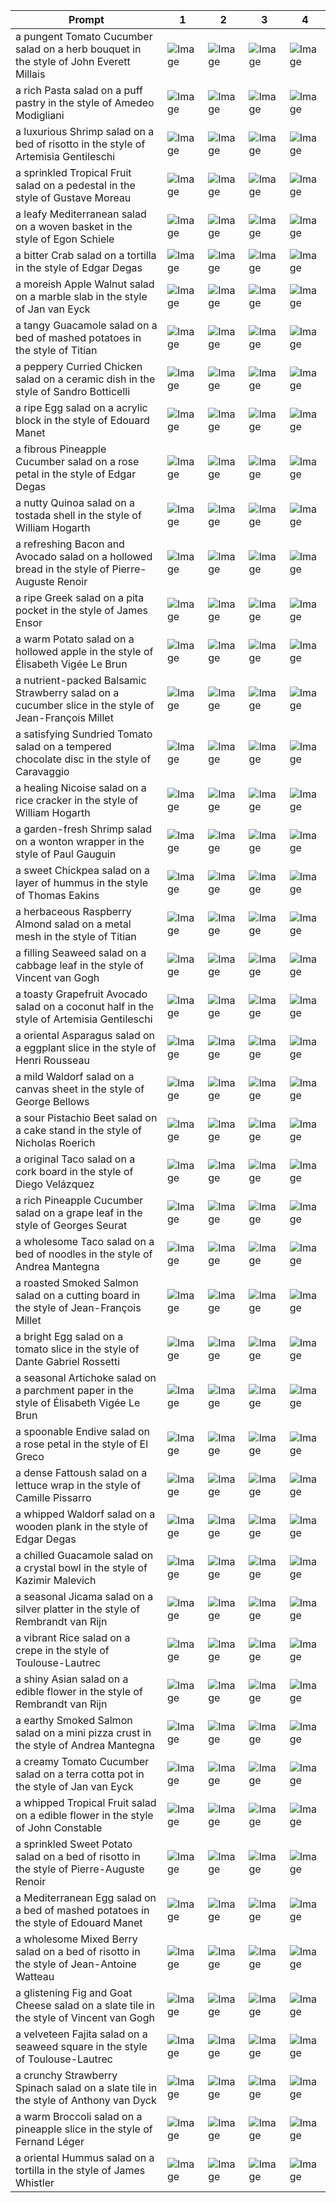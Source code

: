 | Prompt | 1 | 2 | 3 | 4 |
|-|-|-|-|-|
| a pungent Tomato Cucumber salad on a herb bouquet in the style of John Everett Millais | ![Image](https://salad-benchmark-public-assets.s3.us-east-2.amazonaws.com/sdxl/271435dc-69d2-4761-a58a-6d302ed3ade7-0.jpg) | ![Image](https://salad-benchmark-public-assets.s3.us-east-2.amazonaws.com/sdxl/271435dc-69d2-4761-a58a-6d302ed3ade7-1.jpg) | ![Image](https://salad-benchmark-public-assets.s3.us-east-2.amazonaws.com/sdxl/271435dc-69d2-4761-a58a-6d302ed3ade7-2.jpg) | ![Image](https://salad-benchmark-public-assets.s3.us-east-2.amazonaws.com/sdxl/271435dc-69d2-4761-a58a-6d302ed3ade7-3.jpg) |
| a rich Pasta salad on a puff pastry in the style of Amedeo Modigliani | ![Image](https://salad-benchmark-public-assets.s3.us-east-2.amazonaws.com/sdxl/67b4e4e4-d4b4-453c-8635-45c2631607f9-0.jpg) | ![Image](https://salad-benchmark-public-assets.s3.us-east-2.amazonaws.com/sdxl/67b4e4e4-d4b4-453c-8635-45c2631607f9-1.jpg) | ![Image](https://salad-benchmark-public-assets.s3.us-east-2.amazonaws.com/sdxl/67b4e4e4-d4b4-453c-8635-45c2631607f9-2.jpg) | ![Image](https://salad-benchmark-public-assets.s3.us-east-2.amazonaws.com/sdxl/67b4e4e4-d4b4-453c-8635-45c2631607f9-3.jpg) |
| a luxurious Shrimp salad on a bed of risotto in the style of Artemisia Gentileschi | ![Image](https://salad-benchmark-public-assets.s3.us-east-2.amazonaws.com/sdxl/bd3d07ef-9f99-4fb9-9407-448ab2a3aa47-0.jpg) | ![Image](https://salad-benchmark-public-assets.s3.us-east-2.amazonaws.com/sdxl/bd3d07ef-9f99-4fb9-9407-448ab2a3aa47-1.jpg) | ![Image](https://salad-benchmark-public-assets.s3.us-east-2.amazonaws.com/sdxl/bd3d07ef-9f99-4fb9-9407-448ab2a3aa47-2.jpg) | ![Image](https://salad-benchmark-public-assets.s3.us-east-2.amazonaws.com/sdxl/bd3d07ef-9f99-4fb9-9407-448ab2a3aa47-3.jpg) |
| a sprinkled Tropical Fruit salad on a pedestal in the style of Gustave Moreau | ![Image](https://salad-benchmark-public-assets.s3.us-east-2.amazonaws.com/sdxl/7948e460-5ec2-445d-82bb-e35d72181f75-0.jpg) | ![Image](https://salad-benchmark-public-assets.s3.us-east-2.amazonaws.com/sdxl/7948e460-5ec2-445d-82bb-e35d72181f75-1.jpg) | ![Image](https://salad-benchmark-public-assets.s3.us-east-2.amazonaws.com/sdxl/7948e460-5ec2-445d-82bb-e35d72181f75-2.jpg) | ![Image](https://salad-benchmark-public-assets.s3.us-east-2.amazonaws.com/sdxl/7948e460-5ec2-445d-82bb-e35d72181f75-3.jpg) |
| a leafy Mediterranean salad on a woven basket in the style of Egon Schiele | ![Image](https://salad-benchmark-public-assets.s3.us-east-2.amazonaws.com/sdxl/942f2b5f-62b8-4439-a265-04cd01b5ff50-0.jpg) | ![Image](https://salad-benchmark-public-assets.s3.us-east-2.amazonaws.com/sdxl/942f2b5f-62b8-4439-a265-04cd01b5ff50-1.jpg) | ![Image](https://salad-benchmark-public-assets.s3.us-east-2.amazonaws.com/sdxl/942f2b5f-62b8-4439-a265-04cd01b5ff50-2.jpg) | ![Image](https://salad-benchmark-public-assets.s3.us-east-2.amazonaws.com/sdxl/942f2b5f-62b8-4439-a265-04cd01b5ff50-3.jpg) |
| a bitter Crab salad on a tortilla in the style of Edgar Degas | ![Image](https://salad-benchmark-public-assets.s3.us-east-2.amazonaws.com/sdxl/41980731-67fc-4b69-a541-cf25143ac1c3-0.jpg) | ![Image](https://salad-benchmark-public-assets.s3.us-east-2.amazonaws.com/sdxl/41980731-67fc-4b69-a541-cf25143ac1c3-1.jpg) | ![Image](https://salad-benchmark-public-assets.s3.us-east-2.amazonaws.com/sdxl/41980731-67fc-4b69-a541-cf25143ac1c3-2.jpg) | ![Image](https://salad-benchmark-public-assets.s3.us-east-2.amazonaws.com/sdxl/41980731-67fc-4b69-a541-cf25143ac1c3-3.jpg) |
| a moreish Apple Walnut salad on a marble slab in the style of Jan van Eyck | ![Image](https://salad-benchmark-public-assets.s3.us-east-2.amazonaws.com/sdxl/371ee1cb-7b6b-4732-99f5-46951da3e97c-0.jpg) | ![Image](https://salad-benchmark-public-assets.s3.us-east-2.amazonaws.com/sdxl/371ee1cb-7b6b-4732-99f5-46951da3e97c-1.jpg) | ![Image](https://salad-benchmark-public-assets.s3.us-east-2.amazonaws.com/sdxl/371ee1cb-7b6b-4732-99f5-46951da3e97c-2.jpg) | ![Image](https://salad-benchmark-public-assets.s3.us-east-2.amazonaws.com/sdxl/371ee1cb-7b6b-4732-99f5-46951da3e97c-3.jpg) |
| a tangy Guacamole salad on a bed of mashed potatoes in the style of Titian | ![Image](https://salad-benchmark-public-assets.s3.us-east-2.amazonaws.com/sdxl/90184be2-0d3f-49b6-92b4-d1e985345c06-0.jpg) | ![Image](https://salad-benchmark-public-assets.s3.us-east-2.amazonaws.com/sdxl/90184be2-0d3f-49b6-92b4-d1e985345c06-1.jpg) | ![Image](https://salad-benchmark-public-assets.s3.us-east-2.amazonaws.com/sdxl/90184be2-0d3f-49b6-92b4-d1e985345c06-2.jpg) | ![Image](https://salad-benchmark-public-assets.s3.us-east-2.amazonaws.com/sdxl/90184be2-0d3f-49b6-92b4-d1e985345c06-3.jpg) |
| a peppery Curried Chicken salad on a ceramic dish in the style of Sandro Botticelli | ![Image](https://salad-benchmark-public-assets.s3.us-east-2.amazonaws.com/sdxl/7de7fb5a-b0a5-4e94-a1db-c69f79faaa7a-0.jpg) | ![Image](https://salad-benchmark-public-assets.s3.us-east-2.amazonaws.com/sdxl/7de7fb5a-b0a5-4e94-a1db-c69f79faaa7a-1.jpg) | ![Image](https://salad-benchmark-public-assets.s3.us-east-2.amazonaws.com/sdxl/7de7fb5a-b0a5-4e94-a1db-c69f79faaa7a-2.jpg) | ![Image](https://salad-benchmark-public-assets.s3.us-east-2.amazonaws.com/sdxl/7de7fb5a-b0a5-4e94-a1db-c69f79faaa7a-3.jpg) |
| a ripe Egg salad on a acrylic block in the style of Edouard Manet | ![Image](https://salad-benchmark-public-assets.s3.us-east-2.amazonaws.com/sdxl/abcdb165-4f77-4ea0-ae78-8ae8e4348d17-0.jpg) | ![Image](https://salad-benchmark-public-assets.s3.us-east-2.amazonaws.com/sdxl/abcdb165-4f77-4ea0-ae78-8ae8e4348d17-1.jpg) | ![Image](https://salad-benchmark-public-assets.s3.us-east-2.amazonaws.com/sdxl/abcdb165-4f77-4ea0-ae78-8ae8e4348d17-2.jpg) | ![Image](https://salad-benchmark-public-assets.s3.us-east-2.amazonaws.com/sdxl/abcdb165-4f77-4ea0-ae78-8ae8e4348d17-3.jpg) |
| a fibrous Pineapple Cucumber salad on a rose petal in the style of Edgar Degas | ![Image](https://salad-benchmark-public-assets.s3.us-east-2.amazonaws.com/sdxl/728a7ec1-7f48-4ba9-8fda-90bd756c742e-0.jpg) | ![Image](https://salad-benchmark-public-assets.s3.us-east-2.amazonaws.com/sdxl/728a7ec1-7f48-4ba9-8fda-90bd756c742e-1.jpg) | ![Image](https://salad-benchmark-public-assets.s3.us-east-2.amazonaws.com/sdxl/728a7ec1-7f48-4ba9-8fda-90bd756c742e-2.jpg) | ![Image](https://salad-benchmark-public-assets.s3.us-east-2.amazonaws.com/sdxl/728a7ec1-7f48-4ba9-8fda-90bd756c742e-3.jpg) |
| a nutty Quinoa salad on a tostada shell in the style of William Hogarth | ![Image](https://salad-benchmark-public-assets.s3.us-east-2.amazonaws.com/sdxl/dc62afcb-fdca-41c6-9f0c-1cb31c94b686-0.jpg) | ![Image](https://salad-benchmark-public-assets.s3.us-east-2.amazonaws.com/sdxl/dc62afcb-fdca-41c6-9f0c-1cb31c94b686-1.jpg) | ![Image](https://salad-benchmark-public-assets.s3.us-east-2.amazonaws.com/sdxl/dc62afcb-fdca-41c6-9f0c-1cb31c94b686-2.jpg) | ![Image](https://salad-benchmark-public-assets.s3.us-east-2.amazonaws.com/sdxl/dc62afcb-fdca-41c6-9f0c-1cb31c94b686-3.jpg) |
| a refreshing Bacon and Avocado salad on a hollowed bread in the style of Pierre-Auguste Renoir | ![Image](https://salad-benchmark-public-assets.s3.us-east-2.amazonaws.com/sdxl/b840d097-6adb-4afb-a703-4b79e6dbe6a1-0.jpg) | ![Image](https://salad-benchmark-public-assets.s3.us-east-2.amazonaws.com/sdxl/b840d097-6adb-4afb-a703-4b79e6dbe6a1-1.jpg) | ![Image](https://salad-benchmark-public-assets.s3.us-east-2.amazonaws.com/sdxl/b840d097-6adb-4afb-a703-4b79e6dbe6a1-2.jpg) | ![Image](https://salad-benchmark-public-assets.s3.us-east-2.amazonaws.com/sdxl/b840d097-6adb-4afb-a703-4b79e6dbe6a1-3.jpg) |
| a ripe Greek salad on a pita pocket in the style of James Ensor | ![Image](https://salad-benchmark-public-assets.s3.us-east-2.amazonaws.com/sdxl/c4960bfd-2829-441c-be1c-66d45056c37a-0.jpg) | ![Image](https://salad-benchmark-public-assets.s3.us-east-2.amazonaws.com/sdxl/c4960bfd-2829-441c-be1c-66d45056c37a-1.jpg) | ![Image](https://salad-benchmark-public-assets.s3.us-east-2.amazonaws.com/sdxl/c4960bfd-2829-441c-be1c-66d45056c37a-2.jpg) | ![Image](https://salad-benchmark-public-assets.s3.us-east-2.amazonaws.com/sdxl/c4960bfd-2829-441c-be1c-66d45056c37a-3.jpg) |
| a warm Potato salad on a hollowed apple in the style of Élisabeth Vigée Le Brun | ![Image](https://salad-benchmark-public-assets.s3.us-east-2.amazonaws.com/sdxl/d6270086-8e45-4445-b012-591e9a95707d-0.jpg) | ![Image](https://salad-benchmark-public-assets.s3.us-east-2.amazonaws.com/sdxl/d6270086-8e45-4445-b012-591e9a95707d-1.jpg) | ![Image](https://salad-benchmark-public-assets.s3.us-east-2.amazonaws.com/sdxl/d6270086-8e45-4445-b012-591e9a95707d-2.jpg) | ![Image](https://salad-benchmark-public-assets.s3.us-east-2.amazonaws.com/sdxl/d6270086-8e45-4445-b012-591e9a95707d-3.jpg) |
| a nutrient-packed Balsamic Strawberry salad on a cucumber slice in the style of Jean-François Millet | ![Image](https://salad-benchmark-public-assets.s3.us-east-2.amazonaws.com/sdxl/2c6348c2-b691-46eb-a494-a3c809dd7722-0.jpg) | ![Image](https://salad-benchmark-public-assets.s3.us-east-2.amazonaws.com/sdxl/2c6348c2-b691-46eb-a494-a3c809dd7722-1.jpg) | ![Image](https://salad-benchmark-public-assets.s3.us-east-2.amazonaws.com/sdxl/2c6348c2-b691-46eb-a494-a3c809dd7722-2.jpg) | ![Image](https://salad-benchmark-public-assets.s3.us-east-2.amazonaws.com/sdxl/2c6348c2-b691-46eb-a494-a3c809dd7722-3.jpg) |
| a satisfying Sundried Tomato salad on a tempered chocolate disc in the style of Caravaggio | ![Image](https://salad-benchmark-public-assets.s3.us-east-2.amazonaws.com/sdxl/d0c89e88-d566-4482-865a-6b44e1025185-0.jpg) | ![Image](https://salad-benchmark-public-assets.s3.us-east-2.amazonaws.com/sdxl/d0c89e88-d566-4482-865a-6b44e1025185-1.jpg) | ![Image](https://salad-benchmark-public-assets.s3.us-east-2.amazonaws.com/sdxl/d0c89e88-d566-4482-865a-6b44e1025185-2.jpg) | ![Image](https://salad-benchmark-public-assets.s3.us-east-2.amazonaws.com/sdxl/d0c89e88-d566-4482-865a-6b44e1025185-3.jpg) |
| a healing Nicoise salad on a rice cracker in the style of William Hogarth | ![Image](https://salad-benchmark-public-assets.s3.us-east-2.amazonaws.com/sdxl/71647aa3-eec0-4722-88aa-470ae9852bab-0.jpg) | ![Image](https://salad-benchmark-public-assets.s3.us-east-2.amazonaws.com/sdxl/71647aa3-eec0-4722-88aa-470ae9852bab-1.jpg) | ![Image](https://salad-benchmark-public-assets.s3.us-east-2.amazonaws.com/sdxl/71647aa3-eec0-4722-88aa-470ae9852bab-2.jpg) | ![Image](https://salad-benchmark-public-assets.s3.us-east-2.amazonaws.com/sdxl/71647aa3-eec0-4722-88aa-470ae9852bab-3.jpg) |
| a garden-fresh Shrimp salad on a wonton wrapper in the style of Paul Gauguin | ![Image](https://salad-benchmark-public-assets.s3.us-east-2.amazonaws.com/sdxl/09a2cbfb-6f69-4168-88d3-52c757d5b4bd-0.jpg) | ![Image](https://salad-benchmark-public-assets.s3.us-east-2.amazonaws.com/sdxl/09a2cbfb-6f69-4168-88d3-52c757d5b4bd-1.jpg) | ![Image](https://salad-benchmark-public-assets.s3.us-east-2.amazonaws.com/sdxl/09a2cbfb-6f69-4168-88d3-52c757d5b4bd-2.jpg) | ![Image](https://salad-benchmark-public-assets.s3.us-east-2.amazonaws.com/sdxl/09a2cbfb-6f69-4168-88d3-52c757d5b4bd-3.jpg) |
| a sweet Chickpea salad on a layer of hummus in the style of Thomas Eakins | ![Image](https://salad-benchmark-public-assets.s3.us-east-2.amazonaws.com/sdxl/fad5db25-0354-4be1-8502-d6d8370fc904-0.jpg) | ![Image](https://salad-benchmark-public-assets.s3.us-east-2.amazonaws.com/sdxl/fad5db25-0354-4be1-8502-d6d8370fc904-1.jpg) | ![Image](https://salad-benchmark-public-assets.s3.us-east-2.amazonaws.com/sdxl/fad5db25-0354-4be1-8502-d6d8370fc904-2.jpg) | ![Image](https://salad-benchmark-public-assets.s3.us-east-2.amazonaws.com/sdxl/fad5db25-0354-4be1-8502-d6d8370fc904-3.jpg) |
| a herbaceous Raspberry Almond salad on a metal mesh in the style of Titian | ![Image](https://salad-benchmark-public-assets.s3.us-east-2.amazonaws.com/sdxl/9574af7b-528d-46c4-a52f-623dab0d427b-0.jpg) | ![Image](https://salad-benchmark-public-assets.s3.us-east-2.amazonaws.com/sdxl/9574af7b-528d-46c4-a52f-623dab0d427b-1.jpg) | ![Image](https://salad-benchmark-public-assets.s3.us-east-2.amazonaws.com/sdxl/9574af7b-528d-46c4-a52f-623dab0d427b-2.jpg) | ![Image](https://salad-benchmark-public-assets.s3.us-east-2.amazonaws.com/sdxl/9574af7b-528d-46c4-a52f-623dab0d427b-3.jpg) |
| a filling Seaweed salad on a cabbage leaf in the style of Vincent van Gogh | ![Image](https://salad-benchmark-public-assets.s3.us-east-2.amazonaws.com/sdxl/5e632d5a-c09b-400b-8d7c-d27bb6f3eab0-0.jpg) | ![Image](https://salad-benchmark-public-assets.s3.us-east-2.amazonaws.com/sdxl/5e632d5a-c09b-400b-8d7c-d27bb6f3eab0-1.jpg) | ![Image](https://salad-benchmark-public-assets.s3.us-east-2.amazonaws.com/sdxl/5e632d5a-c09b-400b-8d7c-d27bb6f3eab0-2.jpg) | ![Image](https://salad-benchmark-public-assets.s3.us-east-2.amazonaws.com/sdxl/5e632d5a-c09b-400b-8d7c-d27bb6f3eab0-3.jpg) |
| a toasty Grapefruit Avocado salad on a coconut half in the style of Artemisia Gentileschi | ![Image](https://salad-benchmark-public-assets.s3.us-east-2.amazonaws.com/sdxl/cffe05a8-817c-438c-b225-39b80b0d0076-0.jpg) | ![Image](https://salad-benchmark-public-assets.s3.us-east-2.amazonaws.com/sdxl/cffe05a8-817c-438c-b225-39b80b0d0076-1.jpg) | ![Image](https://salad-benchmark-public-assets.s3.us-east-2.amazonaws.com/sdxl/cffe05a8-817c-438c-b225-39b80b0d0076-2.jpg) | ![Image](https://salad-benchmark-public-assets.s3.us-east-2.amazonaws.com/sdxl/cffe05a8-817c-438c-b225-39b80b0d0076-3.jpg) |
| a oriental Asparagus salad on a eggplant slice in the style of Henri Rousseau | ![Image](https://salad-benchmark-public-assets.s3.us-east-2.amazonaws.com/sdxl/e9b4e3f2-7acb-417d-a416-f4a4138aa801-0.jpg) | ![Image](https://salad-benchmark-public-assets.s3.us-east-2.amazonaws.com/sdxl/e9b4e3f2-7acb-417d-a416-f4a4138aa801-1.jpg) | ![Image](https://salad-benchmark-public-assets.s3.us-east-2.amazonaws.com/sdxl/e9b4e3f2-7acb-417d-a416-f4a4138aa801-2.jpg) | ![Image](https://salad-benchmark-public-assets.s3.us-east-2.amazonaws.com/sdxl/e9b4e3f2-7acb-417d-a416-f4a4138aa801-3.jpg) |
| a mild Waldorf salad on a canvas sheet in the style of George Bellows | ![Image](https://salad-benchmark-public-assets.s3.us-east-2.amazonaws.com/sdxl/d3bb612e-b121-44a9-8996-ac1309a41d5e-0.jpg) | ![Image](https://salad-benchmark-public-assets.s3.us-east-2.amazonaws.com/sdxl/d3bb612e-b121-44a9-8996-ac1309a41d5e-1.jpg) | ![Image](https://salad-benchmark-public-assets.s3.us-east-2.amazonaws.com/sdxl/d3bb612e-b121-44a9-8996-ac1309a41d5e-2.jpg) | ![Image](https://salad-benchmark-public-assets.s3.us-east-2.amazonaws.com/sdxl/d3bb612e-b121-44a9-8996-ac1309a41d5e-3.jpg) |
| a sour Pistachio Beet salad on a cake stand in the style of Nicholas Roerich | ![Image](https://salad-benchmark-public-assets.s3.us-east-2.amazonaws.com/sdxl/a9b0e369-e7e8-4405-9724-d157539aec2b-0.jpg) | ![Image](https://salad-benchmark-public-assets.s3.us-east-2.amazonaws.com/sdxl/a9b0e369-e7e8-4405-9724-d157539aec2b-1.jpg) | ![Image](https://salad-benchmark-public-assets.s3.us-east-2.amazonaws.com/sdxl/a9b0e369-e7e8-4405-9724-d157539aec2b-2.jpg) | ![Image](https://salad-benchmark-public-assets.s3.us-east-2.amazonaws.com/sdxl/a9b0e369-e7e8-4405-9724-d157539aec2b-3.jpg) |
| a original Taco salad on a cork board in the style of Diego Velázquez | ![Image](https://salad-benchmark-public-assets.s3.us-east-2.amazonaws.com/sdxl/a02f0d1b-afd2-4048-9934-cb0429b6ae85-0.jpg) | ![Image](https://salad-benchmark-public-assets.s3.us-east-2.amazonaws.com/sdxl/a02f0d1b-afd2-4048-9934-cb0429b6ae85-1.jpg) | ![Image](https://salad-benchmark-public-assets.s3.us-east-2.amazonaws.com/sdxl/a02f0d1b-afd2-4048-9934-cb0429b6ae85-2.jpg) | ![Image](https://salad-benchmark-public-assets.s3.us-east-2.amazonaws.com/sdxl/a02f0d1b-afd2-4048-9934-cb0429b6ae85-3.jpg) |
| a rich Pineapple Cucumber salad on a grape leaf in the style of Georges Seurat | ![Image](https://salad-benchmark-public-assets.s3.us-east-2.amazonaws.com/sdxl/4dbc3038-6d98-4075-8334-2076d8f0e79d-0.jpg) | ![Image](https://salad-benchmark-public-assets.s3.us-east-2.amazonaws.com/sdxl/4dbc3038-6d98-4075-8334-2076d8f0e79d-1.jpg) | ![Image](https://salad-benchmark-public-assets.s3.us-east-2.amazonaws.com/sdxl/4dbc3038-6d98-4075-8334-2076d8f0e79d-2.jpg) | ![Image](https://salad-benchmark-public-assets.s3.us-east-2.amazonaws.com/sdxl/4dbc3038-6d98-4075-8334-2076d8f0e79d-3.jpg) |
| a wholesome Taco salad on a bed of noodles in the style of Andrea Mantegna | ![Image](https://salad-benchmark-public-assets.s3.us-east-2.amazonaws.com/sdxl/cfd5d34d-80c4-4b46-9efb-db32cab2b54d-0.jpg) | ![Image](https://salad-benchmark-public-assets.s3.us-east-2.amazonaws.com/sdxl/cfd5d34d-80c4-4b46-9efb-db32cab2b54d-1.jpg) | ![Image](https://salad-benchmark-public-assets.s3.us-east-2.amazonaws.com/sdxl/cfd5d34d-80c4-4b46-9efb-db32cab2b54d-2.jpg) | ![Image](https://salad-benchmark-public-assets.s3.us-east-2.amazonaws.com/sdxl/cfd5d34d-80c4-4b46-9efb-db32cab2b54d-3.jpg) |
| a roasted Smoked Salmon salad on a cutting board in the style of Jean-François Millet | ![Image](https://salad-benchmark-public-assets.s3.us-east-2.amazonaws.com/sdxl/20b3b343-9062-426f-b8bc-f1d11c000af8-0.jpg) | ![Image](https://salad-benchmark-public-assets.s3.us-east-2.amazonaws.com/sdxl/20b3b343-9062-426f-b8bc-f1d11c000af8-1.jpg) | ![Image](https://salad-benchmark-public-assets.s3.us-east-2.amazonaws.com/sdxl/20b3b343-9062-426f-b8bc-f1d11c000af8-2.jpg) | ![Image](https://salad-benchmark-public-assets.s3.us-east-2.amazonaws.com/sdxl/20b3b343-9062-426f-b8bc-f1d11c000af8-3.jpg) |
| a bright Egg salad on a tomato slice in the style of Dante Gabriel Rossetti | ![Image](https://salad-benchmark-public-assets.s3.us-east-2.amazonaws.com/sdxl/219ad7d6-aad7-497c-8dff-7527a4d99f16-0.jpg) | ![Image](https://salad-benchmark-public-assets.s3.us-east-2.amazonaws.com/sdxl/219ad7d6-aad7-497c-8dff-7527a4d99f16-1.jpg) | ![Image](https://salad-benchmark-public-assets.s3.us-east-2.amazonaws.com/sdxl/219ad7d6-aad7-497c-8dff-7527a4d99f16-2.jpg) | ![Image](https://salad-benchmark-public-assets.s3.us-east-2.amazonaws.com/sdxl/219ad7d6-aad7-497c-8dff-7527a4d99f16-3.jpg) |
| a seasonal Artichoke salad on a parchment paper in the style of Élisabeth Vigée Le Brun | ![Image](https://salad-benchmark-public-assets.s3.us-east-2.amazonaws.com/sdxl/e92dda9f-489a-4369-beb6-143940903419-0.jpg) | ![Image](https://salad-benchmark-public-assets.s3.us-east-2.amazonaws.com/sdxl/e92dda9f-489a-4369-beb6-143940903419-1.jpg) | ![Image](https://salad-benchmark-public-assets.s3.us-east-2.amazonaws.com/sdxl/e92dda9f-489a-4369-beb6-143940903419-2.jpg) | ![Image](https://salad-benchmark-public-assets.s3.us-east-2.amazonaws.com/sdxl/e92dda9f-489a-4369-beb6-143940903419-3.jpg) |
| a spoonable Endive salad on a rose petal in the style of El Greco | ![Image](https://salad-benchmark-public-assets.s3.us-east-2.amazonaws.com/sdxl/08083e39-f113-4aca-b892-9408adcc410b-0.jpg) | ![Image](https://salad-benchmark-public-assets.s3.us-east-2.amazonaws.com/sdxl/08083e39-f113-4aca-b892-9408adcc410b-1.jpg) | ![Image](https://salad-benchmark-public-assets.s3.us-east-2.amazonaws.com/sdxl/08083e39-f113-4aca-b892-9408adcc410b-2.jpg) | ![Image](https://salad-benchmark-public-assets.s3.us-east-2.amazonaws.com/sdxl/08083e39-f113-4aca-b892-9408adcc410b-3.jpg) |
| a dense Fattoush salad on a lettuce wrap in the style of Camille Pissarro | ![Image](https://salad-benchmark-public-assets.s3.us-east-2.amazonaws.com/sdxl/8f754b3d-99e1-499e-bce5-0f940d7902ce-0.jpg) | ![Image](https://salad-benchmark-public-assets.s3.us-east-2.amazonaws.com/sdxl/8f754b3d-99e1-499e-bce5-0f940d7902ce-1.jpg) | ![Image](https://salad-benchmark-public-assets.s3.us-east-2.amazonaws.com/sdxl/8f754b3d-99e1-499e-bce5-0f940d7902ce-2.jpg) | ![Image](https://salad-benchmark-public-assets.s3.us-east-2.amazonaws.com/sdxl/8f754b3d-99e1-499e-bce5-0f940d7902ce-3.jpg) |
| a whipped Waldorf salad on a wooden plank in the style of Edgar Degas | ![Image](https://salad-benchmark-public-assets.s3.us-east-2.amazonaws.com/sdxl/a39e853c-53e2-4dd7-9648-8c5e6faf7770-0.jpg) | ![Image](https://salad-benchmark-public-assets.s3.us-east-2.amazonaws.com/sdxl/a39e853c-53e2-4dd7-9648-8c5e6faf7770-1.jpg) | ![Image](https://salad-benchmark-public-assets.s3.us-east-2.amazonaws.com/sdxl/a39e853c-53e2-4dd7-9648-8c5e6faf7770-2.jpg) | ![Image](https://salad-benchmark-public-assets.s3.us-east-2.amazonaws.com/sdxl/a39e853c-53e2-4dd7-9648-8c5e6faf7770-3.jpg) |
| a chilled Guacamole salad on a crystal bowl in the style of Kazimir Malevich | ![Image](https://salad-benchmark-public-assets.s3.us-east-2.amazonaws.com/sdxl/e7b5e7bf-fea5-4a7a-a670-5d35cb73d680-0.jpg) | ![Image](https://salad-benchmark-public-assets.s3.us-east-2.amazonaws.com/sdxl/e7b5e7bf-fea5-4a7a-a670-5d35cb73d680-1.jpg) | ![Image](https://salad-benchmark-public-assets.s3.us-east-2.amazonaws.com/sdxl/e7b5e7bf-fea5-4a7a-a670-5d35cb73d680-2.jpg) | ![Image](https://salad-benchmark-public-assets.s3.us-east-2.amazonaws.com/sdxl/e7b5e7bf-fea5-4a7a-a670-5d35cb73d680-3.jpg) |
| a seasonal Jicama salad on a silver platter in the style of Rembrandt van Rijn | ![Image](https://salad-benchmark-public-assets.s3.us-east-2.amazonaws.com/sdxl/152324c0-19cf-48db-9eec-e7afc1083195-0.jpg) | ![Image](https://salad-benchmark-public-assets.s3.us-east-2.amazonaws.com/sdxl/152324c0-19cf-48db-9eec-e7afc1083195-1.jpg) | ![Image](https://salad-benchmark-public-assets.s3.us-east-2.amazonaws.com/sdxl/152324c0-19cf-48db-9eec-e7afc1083195-2.jpg) | ![Image](https://salad-benchmark-public-assets.s3.us-east-2.amazonaws.com/sdxl/152324c0-19cf-48db-9eec-e7afc1083195-3.jpg) |
| a vibrant Rice salad on a crepe in the style of Toulouse-Lautrec | ![Image](https://salad-benchmark-public-assets.s3.us-east-2.amazonaws.com/sdxl/7513268e-ebf6-4356-9e4f-945ce1b52faa-0.jpg) | ![Image](https://salad-benchmark-public-assets.s3.us-east-2.amazonaws.com/sdxl/7513268e-ebf6-4356-9e4f-945ce1b52faa-1.jpg) | ![Image](https://salad-benchmark-public-assets.s3.us-east-2.amazonaws.com/sdxl/7513268e-ebf6-4356-9e4f-945ce1b52faa-2.jpg) | ![Image](https://salad-benchmark-public-assets.s3.us-east-2.amazonaws.com/sdxl/7513268e-ebf6-4356-9e4f-945ce1b52faa-3.jpg) |
| a shiny Asian salad on a edible flower in the style of Rembrandt van Rijn | ![Image](https://salad-benchmark-public-assets.s3.us-east-2.amazonaws.com/sdxl/1ce81f5e-bb18-4f16-90d7-86db1025d971-0.jpg) | ![Image](https://salad-benchmark-public-assets.s3.us-east-2.amazonaws.com/sdxl/1ce81f5e-bb18-4f16-90d7-86db1025d971-1.jpg) | ![Image](https://salad-benchmark-public-assets.s3.us-east-2.amazonaws.com/sdxl/1ce81f5e-bb18-4f16-90d7-86db1025d971-2.jpg) | ![Image](https://salad-benchmark-public-assets.s3.us-east-2.amazonaws.com/sdxl/1ce81f5e-bb18-4f16-90d7-86db1025d971-3.jpg) |
| a earthy Smoked Salmon salad on a mini pizza crust in the style of Andrea Mantegna | ![Image](https://salad-benchmark-public-assets.s3.us-east-2.amazonaws.com/sdxl/1a0eb057-8b8b-4349-95d5-60314a547c16-0.jpg) | ![Image](https://salad-benchmark-public-assets.s3.us-east-2.amazonaws.com/sdxl/1a0eb057-8b8b-4349-95d5-60314a547c16-1.jpg) | ![Image](https://salad-benchmark-public-assets.s3.us-east-2.amazonaws.com/sdxl/1a0eb057-8b8b-4349-95d5-60314a547c16-2.jpg) | ![Image](https://salad-benchmark-public-assets.s3.us-east-2.amazonaws.com/sdxl/1a0eb057-8b8b-4349-95d5-60314a547c16-3.jpg) |
| a creamy Tomato Cucumber salad on a terra cotta pot in the style of Jan van Eyck | ![Image](https://salad-benchmark-public-assets.s3.us-east-2.amazonaws.com/sdxl/3eeda0a0-812a-4a73-9080-c119c1355a51-0.jpg) | ![Image](https://salad-benchmark-public-assets.s3.us-east-2.amazonaws.com/sdxl/3eeda0a0-812a-4a73-9080-c119c1355a51-1.jpg) | ![Image](https://salad-benchmark-public-assets.s3.us-east-2.amazonaws.com/sdxl/3eeda0a0-812a-4a73-9080-c119c1355a51-2.jpg) | ![Image](https://salad-benchmark-public-assets.s3.us-east-2.amazonaws.com/sdxl/3eeda0a0-812a-4a73-9080-c119c1355a51-3.jpg) |
| a whipped Tropical Fruit salad on a edible flower in the style of John Constable | ![Image](https://salad-benchmark-public-assets.s3.us-east-2.amazonaws.com/sdxl/a00266c2-220d-42a2-803e-912dc81678a4-0.jpg) | ![Image](https://salad-benchmark-public-assets.s3.us-east-2.amazonaws.com/sdxl/a00266c2-220d-42a2-803e-912dc81678a4-1.jpg) | ![Image](https://salad-benchmark-public-assets.s3.us-east-2.amazonaws.com/sdxl/a00266c2-220d-42a2-803e-912dc81678a4-2.jpg) | ![Image](https://salad-benchmark-public-assets.s3.us-east-2.amazonaws.com/sdxl/a00266c2-220d-42a2-803e-912dc81678a4-3.jpg) |
| a sprinkled Sweet Potato salad on a bed of risotto in the style of Pierre-Auguste Renoir | ![Image](https://salad-benchmark-public-assets.s3.us-east-2.amazonaws.com/sdxl/0f090bd4-ba6a-4e7c-8556-6818b25d23c5-0.jpg) | ![Image](https://salad-benchmark-public-assets.s3.us-east-2.amazonaws.com/sdxl/0f090bd4-ba6a-4e7c-8556-6818b25d23c5-1.jpg) | ![Image](https://salad-benchmark-public-assets.s3.us-east-2.amazonaws.com/sdxl/0f090bd4-ba6a-4e7c-8556-6818b25d23c5-2.jpg) | ![Image](https://salad-benchmark-public-assets.s3.us-east-2.amazonaws.com/sdxl/0f090bd4-ba6a-4e7c-8556-6818b25d23c5-3.jpg) |
| a Mediterranean Egg salad on a bed of mashed potatoes in the style of Edouard Manet | ![Image](https://salad-benchmark-public-assets.s3.us-east-2.amazonaws.com/sdxl/f9541670-4ab1-4ff4-8718-bedc6584738d-0.jpg) | ![Image](https://salad-benchmark-public-assets.s3.us-east-2.amazonaws.com/sdxl/f9541670-4ab1-4ff4-8718-bedc6584738d-1.jpg) | ![Image](https://salad-benchmark-public-assets.s3.us-east-2.amazonaws.com/sdxl/f9541670-4ab1-4ff4-8718-bedc6584738d-2.jpg) | ![Image](https://salad-benchmark-public-assets.s3.us-east-2.amazonaws.com/sdxl/f9541670-4ab1-4ff4-8718-bedc6584738d-3.jpg) |
| a wholesome Mixed Berry salad on a bed of risotto in the style of Jean-Antoine Watteau | ![Image](https://salad-benchmark-public-assets.s3.us-east-2.amazonaws.com/sdxl/38fe4ce8-0c96-477f-bede-d8af9d720592-0.jpg) | ![Image](https://salad-benchmark-public-assets.s3.us-east-2.amazonaws.com/sdxl/38fe4ce8-0c96-477f-bede-d8af9d720592-1.jpg) | ![Image](https://salad-benchmark-public-assets.s3.us-east-2.amazonaws.com/sdxl/38fe4ce8-0c96-477f-bede-d8af9d720592-2.jpg) | ![Image](https://salad-benchmark-public-assets.s3.us-east-2.amazonaws.com/sdxl/38fe4ce8-0c96-477f-bede-d8af9d720592-3.jpg) |
| a glistening Fig and Goat Cheese salad on a slate tile in the style of Vincent van Gogh | ![Image](https://salad-benchmark-public-assets.s3.us-east-2.amazonaws.com/sdxl/873470d3-3bdd-4edc-903a-b2304da568a9-0.jpg) | ![Image](https://salad-benchmark-public-assets.s3.us-east-2.amazonaws.com/sdxl/873470d3-3bdd-4edc-903a-b2304da568a9-1.jpg) | ![Image](https://salad-benchmark-public-assets.s3.us-east-2.amazonaws.com/sdxl/873470d3-3bdd-4edc-903a-b2304da568a9-2.jpg) | ![Image](https://salad-benchmark-public-assets.s3.us-east-2.amazonaws.com/sdxl/873470d3-3bdd-4edc-903a-b2304da568a9-3.jpg) |
| a velveteen Fajita salad on a seaweed square in the style of Toulouse-Lautrec | ![Image](https://salad-benchmark-public-assets.s3.us-east-2.amazonaws.com/sdxl/d7ac5199-9fd8-4087-84a7-8ad7988e64a4-0.jpg) | ![Image](https://salad-benchmark-public-assets.s3.us-east-2.amazonaws.com/sdxl/d7ac5199-9fd8-4087-84a7-8ad7988e64a4-1.jpg) | ![Image](https://salad-benchmark-public-assets.s3.us-east-2.amazonaws.com/sdxl/d7ac5199-9fd8-4087-84a7-8ad7988e64a4-2.jpg) | ![Image](https://salad-benchmark-public-assets.s3.us-east-2.amazonaws.com/sdxl/d7ac5199-9fd8-4087-84a7-8ad7988e64a4-3.jpg) |
| a crunchy Strawberry Spinach salad on a slate tile in the style of Anthony van Dyck | ![Image](https://salad-benchmark-public-assets.s3.us-east-2.amazonaws.com/sdxl/d00f9933-a371-4ac5-a71d-f58d275d08c3-0.jpg) | ![Image](https://salad-benchmark-public-assets.s3.us-east-2.amazonaws.com/sdxl/d00f9933-a371-4ac5-a71d-f58d275d08c3-1.jpg) | ![Image](https://salad-benchmark-public-assets.s3.us-east-2.amazonaws.com/sdxl/d00f9933-a371-4ac5-a71d-f58d275d08c3-2.jpg) | ![Image](https://salad-benchmark-public-assets.s3.us-east-2.amazonaws.com/sdxl/d00f9933-a371-4ac5-a71d-f58d275d08c3-3.jpg) |
| a warm Broccoli salad on a pineapple slice in the style of Fernand Léger | ![Image](https://salad-benchmark-public-assets.s3.us-east-2.amazonaws.com/sdxl/0385aa82-d75f-4547-a1c4-a30ca9c5a58a-0.jpg) | ![Image](https://salad-benchmark-public-assets.s3.us-east-2.amazonaws.com/sdxl/0385aa82-d75f-4547-a1c4-a30ca9c5a58a-1.jpg) | ![Image](https://salad-benchmark-public-assets.s3.us-east-2.amazonaws.com/sdxl/0385aa82-d75f-4547-a1c4-a30ca9c5a58a-2.jpg) | ![Image](https://salad-benchmark-public-assets.s3.us-east-2.amazonaws.com/sdxl/0385aa82-d75f-4547-a1c4-a30ca9c5a58a-3.jpg) |
| a oriental Hummus salad on a tortilla in the style of James Whistler | ![Image](https://salad-benchmark-public-assets.s3.us-east-2.amazonaws.com/sdxl/bd22a17a-8fb8-4cde-9137-fa4d1daac404-0.jpg) | ![Image](https://salad-benchmark-public-assets.s3.us-east-2.amazonaws.com/sdxl/bd22a17a-8fb8-4cde-9137-fa4d1daac404-1.jpg) | ![Image](https://salad-benchmark-public-assets.s3.us-east-2.amazonaws.com/sdxl/bd22a17a-8fb8-4cde-9137-fa4d1daac404-2.jpg) | ![Image](https://salad-benchmark-public-assets.s3.us-east-2.amazonaws.com/sdxl/bd22a17a-8fb8-4cde-9137-fa4d1daac404-3.jpg) |
